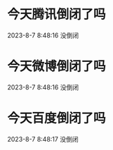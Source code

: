 # 今天腾讯倒闭了吗

2023-8-7 8:48:16 没倒闭

# 今天微博倒闭了吗

2023-8-7 8:48:16 没倒闭

# 今天百度倒闭了吗

2023-8-7 8:48:17 没倒闭

